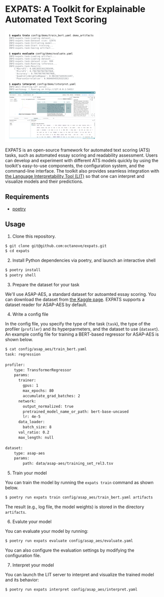 # EXPATS: A Toolkit for Explainable Automated Text Scoring

![EXPATS: A Toolkit for Explainable Automated Text Scoring](overview.png)

EXPATS is an open-source framework for automated text scoring (ATS) tasks, such as automated essay scoring and readability assessment. Users can develop and experiment with different ATS models quickly by using the toolkit's easy-to-use components, the configuration system, and the command-line interface. The toolkit also provides seamless integration with [the Language Interpretability Tool (LIT)](https://pair-code.github.io/lit/) so that one can interpret and visualize models and their predictions. 

## Requirements

- [poetry](https://python-poetry.org/)
    
## Usage

1. Clone this repository.

```bash
$ git clone git@github.com:octanove/expats.git
$ cd expats
```

2. Install Python dependencies via poetry, and launch an interactive shell

```bash
$ poetry install
$ poetry shell
```

3. Prepare the dataset for your task

We'll use ASAP-AES, a standard dataset for autoamted essay scoring. You can download the dataset from [the Kaggle page](https://www.kaggle.com/c/asap-aes). EXPATS supports a dataset reader for ASAP-AES by default.

4. Write a config file

In the config file, you specify the type of the task (`task`), the type of the profiler (`profiler`) and its hyperparmeters, and the dataset to use (`dataset`). An example config file for training a BERT-based regressor for ASAP-AES is shown below.

```bash
$ cat config/asap_aes/train_bert.yaml
task: regression

profiler:
    type: TransformerRegressor
    params:
      trainer:
        gpus: 1
        max_epochs: 80
        accumulate_grad_batches: 2
      network:
        output_normalized: true
        pretrained_model_name_or_path: bert-base-uncased
        lr: 4e-5
      data_loader:
        batch_size: 8
      val_ratio: 0.2
      max_length: null

dataset:
    type: asap-aes
    params:
        path: data/asap-aes/training_set_rel3.tsv
```

5. Train your model

You can train the model by running the `expats train` command as shown below. 

```bash
$ poetry run expats train config/asap_aes/train_bert.yaml artifacts
```

The result (e.g., log file, the model weights) is stored in the directory `artifacts`.

6. Evalute your model

You can evaluate your model by running:

```bash
$ poetry run expats evaluate config/asap_aes/evaluate.yaml
```

You can also configure the evaluation settings by modifying the configuration file.

7. Interpret your model

You can launch the LIT server to interpret and visualize the trained model and its behavior:
```bash
$ poetry run expats interpret config/asap_aes/interpret.yaml
```
